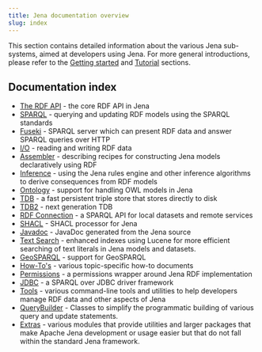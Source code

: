 ```yaml
---
title: Jena documentation overview
slug: index
---
```


This section contains detailed information about the various Jena
sub-systems, aimed at developers using Jena. For more general introductions,
please refer to the [Getting started](/getting_started/) and [Tutorial](/tutorials/)
sections.

## Documentation index

* [The RDF API](./rdf/) - the core RDF API in Jena
* [SPARQL](./query/) - querying and updating RDF models using the SPARQL standards
* [Fuseki](./fuseki2/) - SPARQL server which can present RDF data and answer SPARQL queries over HTTP
* [I/O](./io/) - reading and writing RDF data
* [Assembler](./assembler/) - describing recipes for constructing Jena models declaratively using RDF
* [Inference](./inference/) - using the Jena rules engine and other inference algorithms to derive consequences from RDF models
* [Ontology](./ontology/) - support for handling OWL models in Jena
* [TDB](./tdb/) - a fast persistent triple store that stores directly to disk
* [TDB2](./tdb2) - next generation TDB
* [RDF Connection](./rdfconnection/) - a SPARQL API for local datasets and remote services
* [SHACL](./shacl) - SHACL processor for Jena
* [Javadoc](./javadoc/) - JavaDoc generated from the Jena source
* [Text Search](./query/text-query.html) - enhanced indexes using Lucene for more efficient searching of text literals in Jena models and datasets.
* [GeoSPARQL](./geosparql/) - support for GeoSPARQL
* [How-To's](./notes/) - various topic-specific how-to documents
* [Permissions](./permissions/) - a permissions wrapper around Jena RDF implementation
* [JDBC](./jdbc/) - a SPARQL over JDBC driver framework
* [Tools](./tools/) - various command-line tools and utilities to help developers manage RDF data and other aspects of Jena
* [QueryBuilder](./extras/querybuilder/) - Classes to simplify the programmatic building of various query and update statements.
* [Extras](./extras/) - various modules that provide utilities and larger packages that make Apache Jena development or usage easier but that do not fall within the standard Jena framework.
